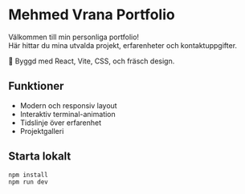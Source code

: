 # Mehmed Vrana Portfolio

Välkommen till min personliga portfolio!  
Här hittar du mina utvalda projekt, erfarenheter och kontaktuppgifter.

🚀 Byggd med React, Vite, CSS, och fräsch design.

## Funktioner
- Modern och responsiv layout
- Interaktiv terminal-animation
- Tidslinje över erfarenhet
- Projektgalleri

## Starta lokalt

```bash
npm install
npm run dev
